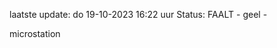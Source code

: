 laatste update: 
do 19-10-2023 16:22   uur 
Status: FAALT - geel - 
<div class="service Y">microstation</div>